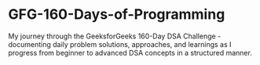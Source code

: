 # GFG-160-Days-of-Programming
My journey through the GeeksforGeeks 160-Day DSA Challenge - documenting daily problem solutions, approaches, and learnings as I progress from beginner to advanced DSA concepts in a structured manner.
